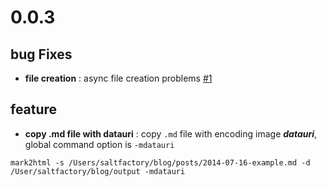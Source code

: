 0.0.3
======

## bug Fixes
- **file creation** : async file creation problems [#1](https://github.com/saltfactory/mark2html/issues/1)

## feature

- **copy .md file with datauri** : copy `.md` file with encoding image ***datauri***, global command option is `-mdatauri`
```
mark2html -s /Users/saltfactory/blog/posts/2014-07-16-example.md -d /User/saltfactory/blog/output -mdatauri
```

